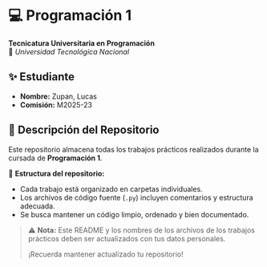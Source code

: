 # 💻 Programación 1  
**Tecnicatura Universitaria en Programación**  
📍 *Universidad Tecnológica Nacional*  

## ✨ Estudiante  
- **Nombre:** Zupan, Lucas  
- **Comisión:** M2025-23

## 📂 Descripción del Repositorio  
Este repositorio almacena todas los trabajos prácticos realizados durante la cursada de **Programación 1**.  

📌 **Estructura del repositorio:**  
- Cada trabajo está organizado en carpetas individuales.  
- Los archivos de código fuente (`.py`) incluyen comentarios y estructura adecuada.  
- Se busca mantener un código limpio, ordenado y bien documentado.  

> ⚠️ **Nota:** Este README y los nombres de los archivos de los trabajos prácticos deben ser actualizados con tus datos personales.
> 
> ¡Recuerda mantener actualizado tu repositorio!

